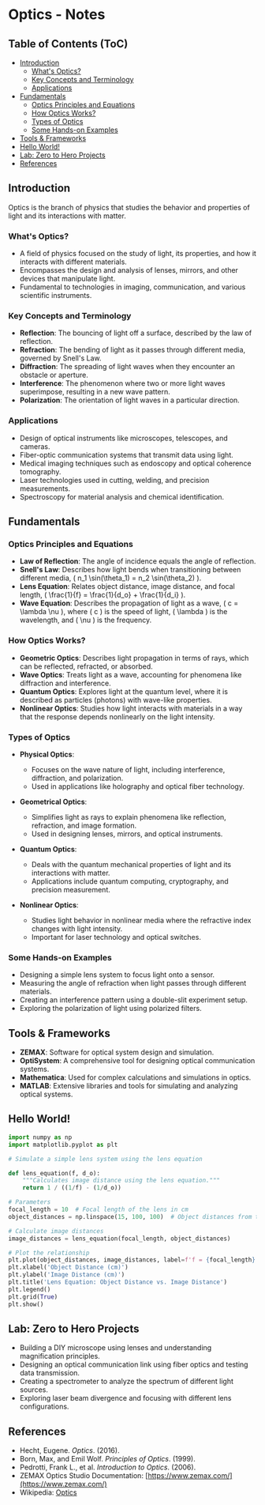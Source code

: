 # Optics - Notes

## Table of Contents (ToC)

  - [Introduction](#introduction)
    - [What's Optics?](#whats-optics)
    - [Key Concepts and Terminology](#key-concepts-and-terminology)
    - [Applications](#applications)
  - [Fundamentals](#fundamentals)
    - [Optics Principles and Equations](#optics-principles-and-equations)
    - [How Optics Works?](#how-optics-works)
    - [Types of Optics](#types-of-optics)
    - [Some Hands-on Examples](#some-hands-on-examples)
  - [Tools \& Frameworks](#tools--frameworks)
  - [Hello World!](#hello-world)
  - [Lab: Zero to Hero Projects](#lab-zero-to-hero-projects)
  - [References](#references)

## Introduction
Optics is the branch of physics that studies the behavior and properties of light and its interactions with matter.

### What's Optics?
- A field of physics focused on the study of light, its properties, and how it interacts with different materials.
- Encompasses the design and analysis of lenses, mirrors, and other devices that manipulate light.
- Fundamental to technologies in imaging, communication, and various scientific instruments.

### Key Concepts and Terminology
- **Reflection**: The bouncing of light off a surface, described by the law of reflection.
- **Refraction**: The bending of light as it passes through different media, governed by Snell's Law.
- **Diffraction**: The spreading of light waves when they encounter an obstacle or aperture.
- **Interference**: The phenomenon where two or more light waves superimpose, resulting in a new wave pattern.
- **Polarization**: The orientation of light waves in a particular direction.

### Applications
- Design of optical instruments like microscopes, telescopes, and cameras.
- Fiber-optic communication systems that transmit data using light.
- Medical imaging techniques such as endoscopy and optical coherence tomography.
- Laser technologies used in cutting, welding, and precision measurements.
- Spectroscopy for material analysis and chemical identification.

## Fundamentals

### Optics Principles and Equations
- **Law of Reflection**: The angle of incidence equals the angle of reflection.
- **Snell's Law**: Describes how light bends when transitioning between different media, \( n_1 \sin(\theta_1) = n_2 \sin(\theta_2) \).
- **Lens Equation**: Relates object distance, image distance, and focal length, \( \frac{1}{f} = \frac{1}{d_o} + \frac{1}{d_i} \).
- **Wave Equation**: Describes the propagation of light as a wave, \( c = \lambda \nu \), where \( c \) is the speed of light, \( \lambda \) is the wavelength, and \( \nu \) is the frequency.

### How Optics Works?
- **Geometric Optics**: Describes light propagation in terms of rays, which can be reflected, refracted, or absorbed.
- **Wave Optics**: Treats light as a wave, accounting for phenomena like diffraction and interference.
- **Quantum Optics**: Explores light at the quantum level, where it is described as particles (photons) with wave-like properties.
- **Nonlinear Optics**: Studies how light interacts with materials in a way that the response depends nonlinearly on the light intensity.

### Types of Optics
- **Physical Optics**:
  - Focuses on the wave nature of light, including interference, diffraction, and polarization.
  - Used in applications like holography and optical fiber technology.

- **Geometrical Optics**:
  - Simplifies light as rays to explain phenomena like reflection, refraction, and image formation.
  - Used in designing lenses, mirrors, and optical instruments.

- **Quantum Optics**:
  - Deals with the quantum mechanical properties of light and its interactions with matter.
  - Applications include quantum computing, cryptography, and precision measurement.

- **Nonlinear Optics**:
  - Studies light behavior in nonlinear media where the refractive index changes with light intensity.
  - Important for laser technology and optical switches.

### Some Hands-on Examples
- Designing a simple lens system to focus light onto a sensor.
- Measuring the angle of refraction when light passes through different materials.
- Creating an interference pattern using a double-slit experiment setup.
- Exploring the polarization of light using polarized filters.

## Tools & Frameworks
- **ZEMAX**: Software for optical system design and simulation.
- **OptiSystem**: A comprehensive tool for designing optical communication systems.
- **Mathematica**: Used for complex calculations and simulations in optics.
- **MATLAB**: Extensive libraries and tools for simulating and analyzing optical systems.

## Hello World!

```python
import numpy as np
import matplotlib.pyplot as plt

# Simulate a simple lens system using the lens equation

def lens_equation(f, d_o):
    """Calculates image distance using the lens equation."""
    return 1 / ((1/f) - (1/d_o))

# Parameters
focal_length = 10  # Focal length of the lens in cm
object_distances = np.linspace(15, 100, 100)  # Object distances from the lens

# Calculate image distances
image_distances = lens_equation(focal_length, object_distances)

# Plot the relationship
plt.plot(object_distances, image_distances, label=f'f = {focal_length} cm')
plt.xlabel('Object Distance (cm)')
plt.ylabel('Image Distance (cm)')
plt.title('Lens Equation: Object Distance vs. Image Distance')
plt.legend()
plt.grid(True)
plt.show()
```

## Lab: Zero to Hero Projects
- Building a DIY microscope using lenses and understanding magnification principles.
- Designing an optical communication link using fiber optics and testing data transmission.
- Creating a spectrometer to analyze the spectrum of different light sources.
- Exploring laser beam divergence and focusing with different lens configurations.

## References
- Hecht, Eugene. *Optics*. (2016).
- Born, Max, and Emil Wolf. *Principles of Optics*. (1999).
- Pedrotti, Frank L., et al. *Introduction to Optics*. (2006).
- ZEMAX Optics Studio Documentation: [https://www.zemax.com/](https://www.zemax.com/)
- Wikipedia: [Optics](https://en.wikipedia.org/wiki/Optics)


